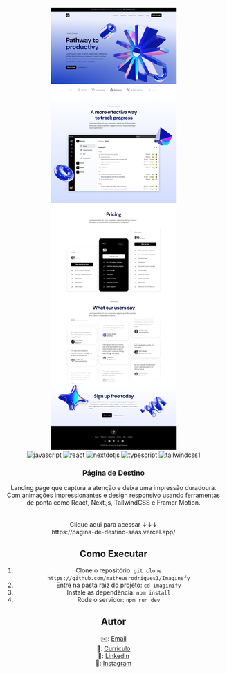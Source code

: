 <div align="center">
  <br />
    <a href="https://youtu.be/Ahwoks_dawU?feature=shared" target="_blank">
      <img src="screencapture-pagina-de-destino-saas-vercel-app-2024-08-29-14_36_57.png" alt="Project Banner">
    </a>
  <br />

  <div>
    <img src="https://img.shields.io/badge/-JavaScript-black?style=for-the-badge&logo=javascript&logoColor=F7DF1E&color=000000" alt="javascript" />
    <img src="https://img.shields.io/badge/-React-black?style=for-the-badge&logo=react&logoColor=61DAFB&color=000000" alt="react" />
    <img src="https://img.shields.io/badge/-Next_JS-black?style=for-the-badge&logoColor=white&logo=nextdotjs&color=000000" alt="nextdotjs" />
    <img src="https://img.shields.io/badge/-TypeScript-black?style=for-the-badge&logoColor=white&logo=typescript&color=3178C6" alt="typescript" />
    <img src="https://img.shields.io/badge/-Tailwind_CSS-black?style=for-the-badge&logoColor=white&logo=tailwindcss&color=06B6D4" alt="tailwindcss1" />
  </div>

  <h3 align="center">Página de Destino</h3>

  <div align="center">
    Landing page que captura a atenção e deixa uma impressão duradoura. Com animações impressionantes e design responsivo usando ferramentas de ponta como React, Next.js, TailwindCSS e Framer Motion.
  </div>

</br>
</br>
Clique aqui para acessar  ↓↓↓</br>
https://pagina-de-destino-saas.vercel.app/

  ## Como Executar

  1. Clone o repositório: `git clone https://github.com/matheusrodrigues1/Imaginefy`
  2. Entre na pasta raiz do projeto: `cd imaginify`
  3. Instale as dependência: `npm install`
  4. Rode o servidor: `npm run dev`

  ## Autor

  ✉️: [Email](carlostech873@gmail.com)</br>
  📄: [Currículo](https://drive.google.com/file/d/1Jfn9RAqFR3YaQbL8j_lJA0z8HHlLI3Xq/view?pli=1)</br>
  💼: [Linkedin](https://www.linkedin.com/in/matheus-rodrigues-1a1899231/)</br>
  📸: [Instagram](https://www.instagram.com/math.eusrrodrigues/)

</div>

